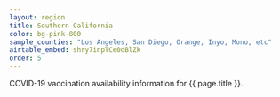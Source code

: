 ```yaml
---
layout: region
title: Southern California
color: bg-pink-800
sample_counties: "Los Angeles, San Diego, Orange, Inyo, Mono, etc"
airtable_embed: shry7inpTCe0dBlZk
order: 5
---
```


COVID-19 vaccination availability information for {{ page.title }}.